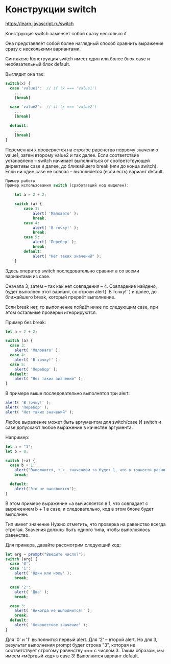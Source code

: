# Конструкции switch

https://learn.javascript.ru/switch

Конструкция switch заменяет собой сразу несколько if.

Она представляет собой более наглядный способ сравнить выражение сразу с несколькими вариантами.

Синтаксис
Конструкция switch имеет один или более блок case и необязательный блок default.

Выглядит она так:

```js
switch(x) {
  case 'value1':  // if (x === 'value1')
    ...
    [break]

  case 'value2':  // if (x === 'value2')
    ...
    [break]

  default:
    ...
    [break]
}
```

Переменная x проверяется на строгое равенство первому значению value1, 
затем второму value2 и так далее.
Если соответствие установлено – switch начинает выполняться от соответствующей 
директивы case и далее, до ближайшего break (или до конца switch).
Если ни один case не совпал – выполняется (если есть) вариант default.

```js
Пример работы
Пример использования switch (сработавший код выделен):

    let a = 2 + 2;

    switch (a) {
        case 3:
            alert( 'Маловато' );
            break;
        case 4:
            alert( 'В точку!' );
            break;
        case 5:
            alert( 'Перебор' );
            break;
        default:
            alert( "Нет таких значений" );
    }
```

Здесь оператор switch последовательно сравнит a со всеми вариантами из case.

Сначала 3, затем – так как нет совпадения – 4. Совпадение найдено, будет 
выполнен этот вариант, со строки alert( 'В точку!' ) и далее, до ближайшего break, 
который прервёт выполнение.

Если break нет, то выполнение пойдёт ниже по следующим case, при этом остальные проверки игнорируются.

Пример без break:

```js
let a = 2 + 2;

switch (a) {
  case 3:
    alert( 'Маловато' );
  case 4:
    alert( 'В точку!' );
  case 5:
    alert( 'Перебор' );
  default:
    alert( "Нет таких значений" );
}
```

В примере выше последовательно выполнятся три alert:

```js
alert( 'В точку!' );
alert( 'Перебор' );
alert( "Нет таких значений" );
```

Любое выражение может быть аргументом для switch/case
И switch и case допускают любое выражение в качестве аргумента.

Например:

```js
let a = "1";
let b = 0;

switch (+a) {
  case b + 1:
    alert("Выполнится, т.к. значением +a будет 1, что в точности равно b+1");
    break;

  default:
    alert("Это не выполнится");
}
```
В этом примере выражение +a вычисляется в 1, что совпадает с 
выражением b + 1 в case, и следовательно, код в этом блоке будет выполнен.

Тип имеет значение
Нужно отметить, что проверка на равенство всегда строгая. 
Значения должны быть одного типа, чтобы выполнялось равенство.

Для примера, давайте рассмотрим следующий код:

```js
let arg = prompt("Введите число?");
switch (arg) {
  case '0':
  case '1':
    alert( 'Один или ноль' );
    break;

  case '2':
    alert( 'Два' );
    break;

  case 3:
    alert( 'Никогда не выполнится!' );
    break;
  default:
    alert( 'Неизвестное значение' );
}
```

Для '0' и '1' выполнится первый alert.
Для '2' – второй alert.
Но для 3, результат выполнения prompt будет строка "3", которая не соответствует 
строгому равенству === с числом 3. Таким образом, мы имеем «мёртвый код» в case 3! 
Выполнится вариант default.